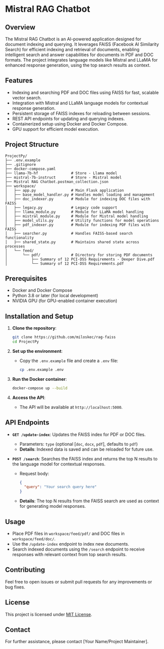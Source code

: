 
# Mistral RAG Chatbot

## Overview
The Mistral RAG Chatbot is an AI-powered application designed for document indexing and querying. It leverages FAISS (Facebook AI Similarity Search) for efficient indexing and retrieval of documents, enabling intelligent search and answer capabilities for documents in PDF and DOC formats. The project integrates language models like Mistral and LLaMA for enhanced response generation, using the top search results as context.

## Features
- Indexing and searching PDF and DOC files using FAISS for fast, scalable vector search.
- Integration with Mistral and LLaMA language models for contextual response generation.
- Persistent storage of FAISS indexes for reloading between sessions.
- REST API endpoints for updating and querying indexes.
- Containerized setup using Docker and Docker Compose.
- GPU support for efficient model execution.

## Project Structure
```
ProjectPy/
├── .env.example
├── .gitignore
├── docker-compose.yaml
├── llama-7b-hf               # Store - Llama model
├── mistral-7b-instruct       # Store - Mistral model
├── Mistral RAG Chatbot.postman_collection.json
├── workspace/
│   ├── app.py                # Main Flask application
│   ├── base_model_handler.py # Handles model loading and management
│   ├── doc_indexer.py        # Module for indexing DOC files with FAISS
│   ├── legacy.py             # Legacy code support
│   ├── llama_module.py       # Module for LLaMA model handling
│   ├── mistral_module.py     # Module for Mistral model handling
│   ├── model_utils.py        # Utility functions for model operations
│   ├── pdf_indexer.py        # Module for indexing PDF files with FAISS
│   ├── searcher.py           # Handles FAISS-based search functionality
│   ├── shared_state.py       # Maintains shared state across processes
│   └── feed/
│       └── pdf/              # Directory for storing PDF documents
│           ├── Summary of 12 PCI-DSS Requirements - Deeper Dive.pdf
│           └── Summary of 12 PCI-DSS Requirements.pdf
```

## Prerequisites
- Docker and Docker Compose
- Python 3.8 or later (for local development)
- NVIDIA GPU (for GPU-enabled container execution)

## Installation and Setup
1. **Clone the repository**:
   ```bash
   git clone https://github.com/miloskec/rag-faiss
   cd ProjectPy
   ```

2. **Set up the environment**:
   - Copy the `.env.example` file and create a `.env` file:
     ```bash
     cp .env.example .env
     ```

3. **Run the Docker container**:
   ```bash
   docker-compose up --build
   ```

4. **Access the API**:
   - The API will be available at `http://localhost:5000`.

## API Endpoints
- **`GET /update-index`**: Updates the FAISS index for PDF or DOC files.
  - Parameters: `type` (optional [`doc`, `docx`, `pdf`], defaults to `pdf`) 
  - **Details**: Indexed data is saved and can be reloaded for future use.

- **`POST /search`**: Searches the FAISS index and returns the top N results to the language model for contextual responses.
  - Request body:
    ```json
    {
      "query": "Your search query here"
    }
    ```
  - **Details**: The top N results from the FAISS search are used as context for generating model responses.

## Usage
- Place PDF files in `workspace/feed/pdf/` and DOC files in `workspace/feed/doc/`.
- Use the `/update-index` endpoint to index new documents.
- Search indexed documents using the `/search` endpoint to receive responses with relevant context from top search results.

## Contributing
Feel free to open issues or submit pull requests for any improvements or bug fixes.

## License
This project is licensed under [MIT License](LICENSE).

## Contact
For further assistance, please contact [Your Name/Project Maintainer].